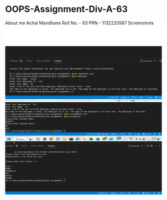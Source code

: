 # OOPS-Assignment-Div-A-63
About me
Achal Mandhane
Roll No. - 63
PRN - 1132220567
Screenshots
![](Q1..png)
![](Q2.png)
![](Q3.png)
